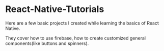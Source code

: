 # React-Native-Tutorials
Here are a few basic projects I created while learning the basics of React Native. 

They cover how to use firebase, how to create customized general components(like buttons and spinners).
